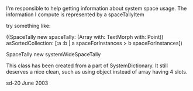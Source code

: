 I'm responsible to help getting information about system space usage. The information I compute is represented by a spaceTallyItemtry something like: ((SpaceTally new spaceTally: (Array with: TextMorph with: Point)) 	asSortedCollection: [:a :b | a spaceForInstances > b spaceForInstances]) SpaceTally new systemWideSpaceTallyThis class has been created from a part of SystemDictionary. It still deserves a niceclean, such as using object instead of array having 4 slots.sd-20 June 2003